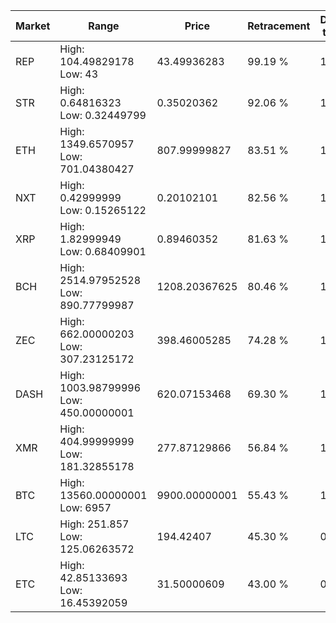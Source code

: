 | Market | Range | Price| Retracement | Doubles to 50% |
| --- | --- | --- | --- | --- |
| REP | High: 104.49829178<br />Low: 43 | 43.49936283 | 99.19 % | 1.70 |
| STR | High: 0.64816323<br />Low: 0.32449799 | 0.35020362 | 92.06 % | 1.39 |
| ETH | High: 1349.6570957<br />Low: 701.04380427 | 807.99999827 | 83.51 % | 1.27 |
| NXT | High: 0.42999999<br />Low: 0.15265122 | 0.20102101 | 82.56 % | 1.45 |
| XRP | High: 1.82999949<br />Low: 0.68409901 | 0.89460352 | 81.63 % | 1.41 |
| BCH | High: 2514.97952528<br />Low: 890.77799987 | 1208.20367625 | 80.46 % | 1.41 |
| ZEC | High: 662.00000203<br />Low: 307.23125172 | 398.46005285 | 74.28 % | 1.22 |
| DASH | High: 1003.98799996<br />Low: 450.00000001 | 620.07153468 | 69.30 % | 1.17 |
| XMR | High: 404.99999999<br />Low: 181.32855178 | 277.87129866 | 56.84 % | 1.06 |
| BTC | High: 13560.00000001<br />Low: 6957 | 9900.00000001 | 55.43 % | 1.04 |
| LTC | High: 251.857<br />Low: 125.06263572 | 194.42407 | 45.30 % | 0.00 |
| ETC | High: 42.85133693<br />Low: 16.45392059 | 31.50000609 | 43.00 % | 0.00 |
